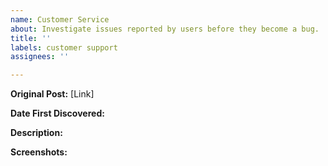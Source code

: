 ```yaml
---
name: Customer Service
about: Investigate issues reported by users before they become a bug.
title: ''
labels: customer support
assignees: ''

---
```


**Original Post:** [Link]

**Date First Discovered:**

**Description:** 

**Screenshots:**
